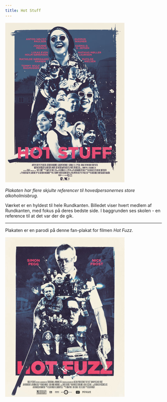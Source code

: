 ```yaml
---
title: Hot Stuff
---
```


[![Hot Stuff](/img/digital/host_LRes.jpg)](/img/digital/host_HRes.jpg)

*Plakaten har flere skjulte referencer til hovedpersonernes store alkoholmisbrug.*

Værket er en hyldest til hele Rundkanten. Billedet viser hvert medlem af Rundkanten, med fokus på deres bedste side. I baggrunden ses skolen - en reference til at det var der de gik.

---

Plakaten er en parodi på denne fan-plakat for filmen *Hot Fuzz*.

[![Reference](/img/digital/host_Ref.jpg)](/img/digital/host_Ref.jpg)
